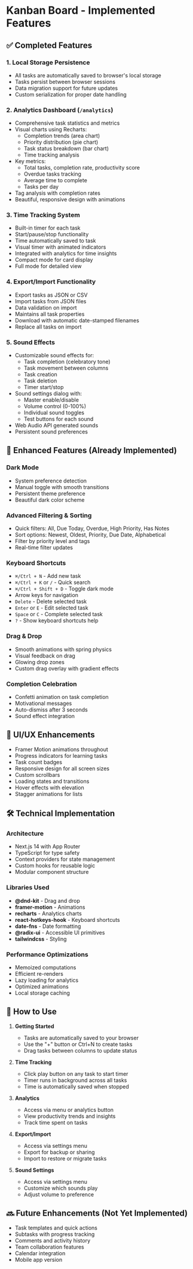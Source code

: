 # Kanban Board - Implemented Features

## ✅ Completed Features

### 1. **Local Storage Persistence**
- All tasks are automatically saved to browser's local storage
- Tasks persist between browser sessions
- Data migration support for future updates
- Custom serialization for proper date handling

### 2. **Analytics Dashboard** (`/analytics`)
- Comprehensive task statistics and metrics
- Visual charts using Recharts:
  - Completion trends (area chart)
  - Priority distribution (pie chart)
  - Task status breakdown (bar chart)
  - Time tracking analysis
- Key metrics:
  - Total tasks, completion rate, productivity score
  - Overdue tasks tracking
  - Average time to complete
  - Tasks per day
- Tag analysis with completion rates
- Beautiful, responsive design with animations

### 3. **Time Tracking System**
- Built-in timer for each task
- Start/pause/stop functionality
- Time automatically saved to task
- Visual timer with animated indicators
- Integrated with analytics for time insights
- Compact mode for card display
- Full mode for detailed view

### 4. **Export/Import Functionality**
- Export tasks as JSON or CSV
- Import tasks from JSON files
- Data validation on import
- Maintains all task properties
- Download with automatic date-stamped filenames
- Replace all tasks on import

### 5. **Sound Effects**
- Customizable sound effects for:
  - Task completion (celebratory tone)
  - Task movement between columns
  - Task creation
  - Task deletion
  - Timer start/stop
- Sound settings dialog with:
  - Master enable/disable
  - Volume control (0-100%)
  - Individual sound toggles
  - Test buttons for each sound
- Web Audio API generated sounds
- Persistent sound preferences

## 🎨 Enhanced Features (Already Implemented)

### Dark Mode
- System preference detection
- Manual toggle with smooth transitions
- Persistent theme preference
- Beautiful dark color scheme

### Advanced Filtering & Sorting
- Quick filters: All, Due Today, Overdue, High Priority, Has Notes
- Sort options: Newest, Oldest, Priority, Due Date, Alphabetical
- Filter by priority level and tags
- Real-time filter updates

### Keyboard Shortcuts
- `⌘/Ctrl + N` - Add new task
- `⌘/Ctrl + K` or `/` - Quick search
- `⌘/Ctrl + Shift + D` - Toggle dark mode
- Arrow keys for navigation
- `Delete` - Delete selected task
- `Enter` or `E` - Edit selected task
- `Space` or `C` - Complete selected task
- `?` - Show keyboard shortcuts help

### Drag & Drop
- Smooth animations with spring physics
- Visual feedback on drag
- Glowing drop zones
- Custom drag overlay with gradient effects

### Completion Celebration
- Confetti animation on task completion
- Motivational messages
- Auto-dismiss after 3 seconds
- Sound effect integration

## 📱 UI/UX Enhancements

- Framer Motion animations throughout
- Progress indicators for learning tasks
- Task count badges
- Responsive design for all screen sizes
- Custom scrollbars
- Loading states and transitions
- Hover effects with elevation
- Stagger animations for lists

## 🛠️ Technical Implementation

### Architecture
- Next.js 14 with App Router
- TypeScript for type safety
- Context providers for state management
- Custom hooks for reusable logic
- Modular component structure

### Libraries Used
- **@dnd-kit** - Drag and drop
- **framer-motion** - Animations
- **recharts** - Analytics charts
- **react-hotkeys-hook** - Keyboard shortcuts
- **date-fns** - Date formatting
- **@radix-ui** - Accessible UI primitives
- **tailwindcss** - Styling

### Performance Optimizations
- Memoized computations
- Efficient re-renders
- Lazy loading for analytics
- Optimized animations
- Local storage caching

## 🚀 How to Use

1. **Getting Started**
   - Tasks are automatically saved to your browser
   - Use the "+" button or Ctrl+N to create tasks
   - Drag tasks between columns to update status

2. **Time Tracking**
   - Click play button on any task to start timer
   - Timer runs in background across all tasks
   - Time is automatically saved when stopped

3. **Analytics**
   - Access via menu or analytics button
   - View productivity trends and insights
   - Track time spent on tasks

4. **Export/Import**
   - Access via settings menu
   - Export for backup or sharing
   - Import to restore or migrate tasks

5. **Sound Settings**
   - Access via settings menu
   - Customize which sounds play
   - Adjust volume to preference

## 🔜 Future Enhancements (Not Yet Implemented)

- Task templates and quick actions
- Subtasks with progress tracking
- Comments and activity history
- Team collaboration features
- Calendar integration
- Mobile app version